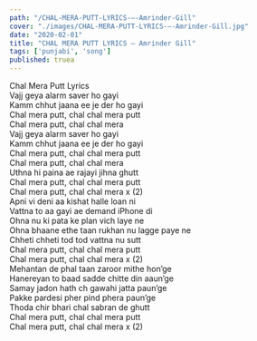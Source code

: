 ```yaml
---
path: "/CHAL-MERA-PUTT-LYRICS-–-Amrinder-Gill"
cover: "./images/CHAL-MERA-PUTT-LYRICS-–-Amrinder-Gill.jpg"
date: "2020-02-01"
title: "CHAL MERA PUTT LYRICS – Amrinder Gill"
tags: ['punjabi', 'song']
published: truea
---
```

  
Chal Mera Putt Lyrics  
Vajj geya alarm saver ho gayi  
Kamm chhut jaana ee je der ho gayi  
Chal mera putt, chal chal mera putt  
Chal mera putt, chal chal mera  
Vajj geya alarm saver ho gayi  
Kamm chhut jaana ee je der ho gayi  
Chal mera putt, chal chal mera putt  
Chal mera putt, chal chal mera  
Uthna hi paina ae rajayi jihna ghutt  
Chal mera putt, chal chal mera putt  
Chal mera putt, chal chal mera x (2)  
Apni vi deni aa kishat halle loan ni  
Vattna to aa gayi ae demand iPhone di  
Ohna nu ki pata ke plan vich laye ne  
Ohna bhaane ethe taan rukhan nu lagge paye ne  
Chheti chheti tod tod vattna nu sutt  
Chal mera putt, chal chal mera putt  
Chal mera putt, chal chal mera x (2)  
Mehantan de phal taan zaroor mithe hon’ge  
Hanereyan to baad sadde chitte din aaun’ge  
Samay jadon hath ch gawahi jatta paun’ge  
Pakke pardesi pher pind phera paun’ge  
Thoda chir bhari chal sabran de ghutt  
Chal mera putt, chal chal mera putt  
Chal mera putt, chal chal mera x (2)  
